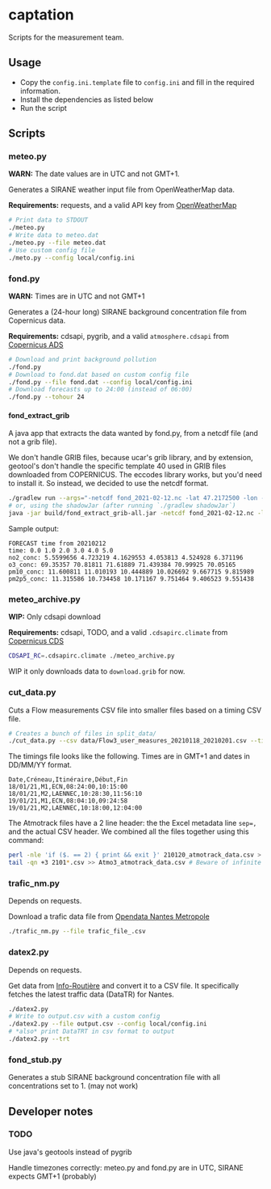 # captation

Scripts for the measurement team.

## Usage

* Copy the `config.ini.template` file to `config.ini` and fill in the required information.
* Install the dependencies as listed below
* Run the script

## Scripts

### meteo.py

**WARN:** The date values are in UTC and not GMT+1.

Generates a SIRANE weather input file from OpenWeatherMap data.

**Requirements:** requests, and a valid API key from [OpenWeatherMap](https://openweathermap.org/)

```sh
# Print data to STDOUT
./meteo.py
# Write data to meteo.dat
./meteo.py --file meteo.dat
# Use custom config file
./meto.py --config local/config.ini
```

### fond.py

**WARN:** Times are in UTC and not GMT+1

Generates a (24-hour long) SIRANE background concentration file from Copernicus data.

**Requirements:** cdsapi, pygrib, and a valid `atmosphere.cdsapi` from [Copernicus ADS](https://ads.atmosphere.copernicus.eu/)

```sh
# Download and print background pollution
./fond.py
# Download to fond.dat based on custom config file
./fond.py --file fond.dat --config local/config.ini
# Download forecasts up to 24:00 (instead of 06:00)
./fond.py --tohour 24
```

#### fond_extract_grib

A java app that extracts the data wanted by fond.py, from a netcdf file (and not a grib file).

We don't handle GRIB files, because ucar's grib library, and by extension, geotool's don't handle the specific template 40 used in GRIB
files downloaded from COPERNICUS. The eccodes library works, but you'd need to install it. So instead, we decided to use the netcdf format.

```sh
./gradlew run --args="-netcdf fond_2021-02-12.nc -lat 47.2172500 -lon -1.5533600"
# or, using the shadowJar (after running `./gradlew shadowJar`)
java -jar build/fond_extract_grib-all.jar -netcdf fond_2021-02-12.nc -lat 47.2172500 -lon -1.5533600
```

Sample output:
```text
FORECAST time from 20210212
time: 0.0 1.0 2.0 3.0 4.0 5.0
no2_conc: 5.5599656 4.723219 4.1629553 4.053813 4.524928 6.371196
o3_conc: 69.35357 70.81811 71.61889 71.439384 70.99925 70.05165
pm10_conc: 11.600811 11.010193 10.444889 10.026692 9.667715 9.815989
pm2p5_conc: 11.315586 10.734458 10.171167 9.751464 9.406523 9.551438
```

### meteo_archive.py

**WIP:** Only cdsapi download

**Requirements:** cdsapi, TODO, and a valid `.cdsapirc.climate` from [Copernicus CDS](https://cds.climate.copernicus.eu/)

```sh
CDSAPI_RC=.cdsapirc.climate ./meteo_archive.py
```

WIP it only downloads data to `download.grib` for now.

### cut_data.py

Cuts a Flow measurements CSV file into smaller files based on a timing CSV file.

```sh
# Creates a bunch of files in split_data/
./cut_data.py --csv data/Flow3_user_measures_20210118_20210201.csv --times data/Horaires_Flow3.csv --capteur Flow3
```

The timings file looks like the following. Times are in GMT+1 and dates in DD/MM/YY format.

```csv
Date,Créneau,Itinéraire,Début,Fin
18/01/21,M1,ECN,08:24:00,10:15:00
18/01/21,M2,LAENNEC,10:28:30,11:56:10
19/01/21,M1,ECN,08:04:10,09:24:58
19/01/21,M2,LAENNEC,10:18:00,12:04:00
```

The Atmotrack files have a 2 line header: the the Excel metadata line `sep=,` and the actual CSV header.
We combined all the files together using this command:
```sh
perl -nle 'if ($. == 2) { print && exit }' 210120_atmotrack_data.csv > Atmo3_atmotrack_data.csv
tail -qn +3 2101*.csv >> Atmo3_atmotrack_data.csv # Beware of infinite loops
```

### trafic_nm.py

Depends on requests.

Download a trafic data file from [Opendata Nantes Metropole](https://data.nantesmetropole.fr/explore/dataset/244400404_fluidite-axes-routiers-nantes-metropole/export/)
```sh
./trafic_nm.py --file trafic_file_.csv
```

### datex2.py

Depends on requests.

Get data from [Info-Routière](http://diffusion-numerique.info-routiere.gouv.fr/toutes-les-dir-a10.html) and convert it to a CSV file.
It specifically fetches the latest traffic data (DataTR) for Nantes.

```sh
./datex2.py
# Write to output.csv with a custom config
./datex2.py --file output.csv --config local/config.ini
# *also* print DataTRT in csv format to output
./datex2.py --trt
```


### fond_stub.py

Generates a stub SIRANE background concentration file with all concentrations set to 1. (may not work)

## Developer notes

### TODO

Use java's geotools instead of pygrib

Handle timezones correctly: meteo.py and fond.py are in UTC, SIRANE expects GMT+1 (probably)
